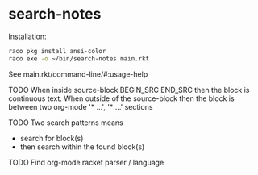search-notes
============
Installation:
```bash
raco pkg install ansi-color
raco exe -o ~/bin/search-notes main.rkt
```

See main.rkt/command-line/#:usage-help

TODO When inside source-block BEGIN\_SRC END\_SRC then the block is continuous text.
When outside of the source-block then the block is between two org-mode '* ...',
'* ...' sections

TODO Two search patterns means
- search for block(s)
- then search within the found block(s)

TODO Find org-mode racket parser / language
